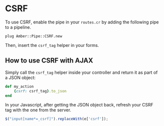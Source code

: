 # CSRF

To use CSRF, enable the pipe in your `routes.cr` by adding the following pipe to a pipeline.

```
plug Amber::Pipe::CSRF.new
```

Then, insert the `csrf_tag` helper in your forms.

## How to use CSRF with AJAX

Simply call the `csrf_tag` helper inside your controller and return it as part of a JSON object:

```ruby
def my_action
    {csrf: csrf_tag}.to_json
end
```

In your Javascript, after getting the JSON object back, refresh your CSRF tag with the one from the server.

```javascript
$("input[name*=_csrf]").replaceWith(e['csrf']);
```
